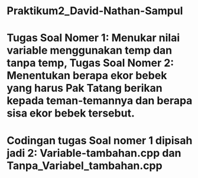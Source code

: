 # Praktikum2_David-Nathan-Sampul
# Tugas Soal Nomer 1: Menukar nilai variable menggunakan temp dan tanpa temp, Tugas Soal Nomer 2: Menentukan berapa ekor bebek yang harus Pak Tatang berikan kepada teman-temannya dan berapa sisa ekor bebek tersebut.
# Codingan tugas Soal nomer 1 dipisah jadi 2: Variable-tambahan.cpp dan Tanpa_Variabel_tambahan.cpp 
